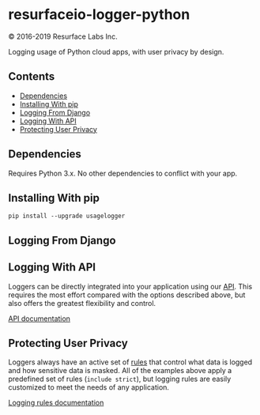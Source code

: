 # resurfaceio-logger-python
&copy; 2016-2019 Resurface Labs Inc.

Logging usage of Python cloud apps, with user privacy by design.

## Contents

<ul>
<li><a href="#dependencies">Dependencies</a></li>
<li><a href="#installing_with_pip">Installing With pip</a></li>
<li><a href="#logging_from_django">Logging From Django</a></li>
<li><a href="#logging_with_api">Logging With API</a></li>
<li><a href="#privacy">Protecting User Privacy</a></li>
</ul>

<a name="dependencies"></a>

## Dependencies

Requires Python 3.x. No other dependencies to conflict with your app.

<a name="installing_with_pip"></a>

## Installing With pip

```
pip install --upgrade usagelogger
```

<a name="logging_from_django"></a>

## Logging From Django

<a name="logging_with_api"></a>

## Logging With API

Loggers can be directly integrated into your application using our [API](API.md). This requires the most effort compared with
the options described above, but also offers the greatest flexibility and control.

[API documentation](API.md)

<a name="privacy"></a>

## Protecting User Privacy

Loggers always have an active set of <a href="https://resurface.io/rules.html">rules</a> that control what data is logged
and how sensitive data is masked. All of the examples above apply a predefined set of rules (`include strict`),
but logging rules are easily customized to meet the needs of any application.

<a href="https://resurface.io/rules.html">Logging rules documentation</a>
